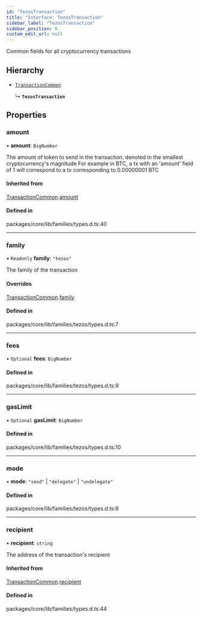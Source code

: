 ```yaml
---
id: "TezosTransaction"
title: "Interface: TezosTransaction"
sidebar_label: "TezosTransaction"
sidebar_position: 0
custom_edit_url: null
---
```


Common fields for all cryptocurrency transactions

## Hierarchy

- [`TransactionCommon`](TransactionCommon.md)

  ↳ **`TezosTransaction`**

## Properties

### amount

• **amount**: `BigNumber`

The amount of token to send in the transaction, denoted in the smallest cryptocurrency's magnitude
For example in BTC, a tx with an 'amount' field of 1 will correspond to a tx corresponding to 0.00000001 BTC

#### Inherited from

[TransactionCommon](TransactionCommon.md).[amount](TransactionCommon.md#amount)

#### Defined in

packages/core/lib/families/types.d.ts:40

___

### family

• `Readonly` **family**: ``"tezos"``

The family of the transaction

#### Overrides

[TransactionCommon](TransactionCommon.md).[family](TransactionCommon.md#family)

#### Defined in

packages/core/lib/families/tezos/types.d.ts:7

___

### fees

• `Optional` **fees**: `BigNumber`

#### Defined in

packages/core/lib/families/tezos/types.d.ts:9

___

### gasLimit

• `Optional` **gasLimit**: `BigNumber`

#### Defined in

packages/core/lib/families/tezos/types.d.ts:10

___

### mode

• **mode**: ``"send"`` \| ``"delegate"`` \| ``"undelegate"``

#### Defined in

packages/core/lib/families/tezos/types.d.ts:8

___

### recipient

• **recipient**: `string`

The address of the transaction's recipient

#### Inherited from

[TransactionCommon](TransactionCommon.md).[recipient](TransactionCommon.md#recipient)

#### Defined in

packages/core/lib/families/types.d.ts:44
